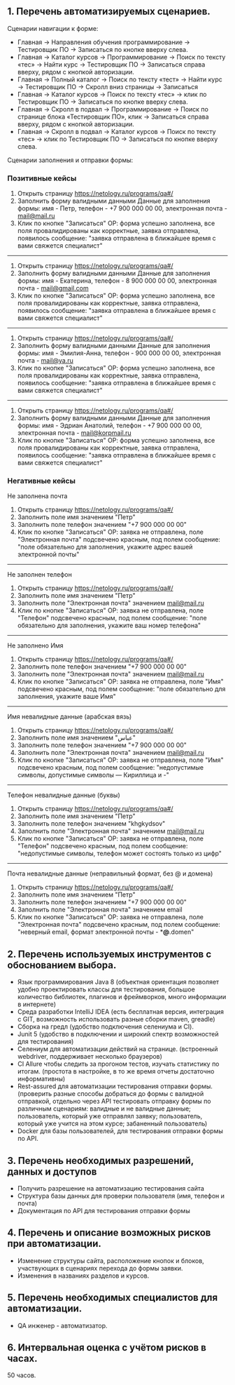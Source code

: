 ## 1.	Перечень автоматизируемых сценариев.

Сценарии навигации к форме:

-	Главная → Направления обучения программирование → Тестировщик ПО → Записаться по кнопке вверху слева.
-	Главная → Каталог курсов → Программирование → Поиск по тексту «тес» → Найти курс → Тестировщик ПО → Записаться справа вверху, рядом с кнопкой авторизации.
-	Главная → Полный каталог → Поиск по тексту «тест» → Найти курс → Тестировщик ПО → Скролл вниз страницы → Записаться
-	Главная → Каталог курсов → Поиск по тексту «тес» → клик по Тестировщик ПО → Записаться по кнопке вверху слева.
-	Главная → Скролл в подвал → Программирование → Поиск по странице блока «Тестировщик ПО», клик → Записаться справа вверху, рядом с кнопкой авторизации.
-	Главная → Скролл в подвал → Каталог курсов → Поиск по тексту «тес» → клик по Тестировщик ПО → Записаться по кнопке вверху слева.

Сценарии заполнения и отправки формы:

### Позитивные кейсы

1. Открыть страницу https://netology.ru/programs/qa#/
2. Заполнить форму валидными данными
   Данные для заполнения формы: имя - Петр, телефон - +7 900 000 00 00, электронная почта - mail@mail.ru
3. Клик по кнопке "Записаться"
   ОР: форма успешно заполнена, все поля провалидированы как корректные, заявка отправлена, появилось сообщение: "заявка отправлена в ближайшее время с вами свяжется специалист"
 ---
1. Открыть страницу https://netology.ru/programs/qa#/
2. Заполнить форму валидными данными
   Данные для заполнения формы: имя - Екатерина, телефон - 8 900 000 00 00, электронная почта - mail@gmail.com
3. Клик по кнопке "Записаться"
   ОР: форма успешно заполнена, все поля провалидированы как корректные, заявка отправлена, появилось сообщение: "заявка отправлена в ближайшее время с вами свяжется специалист"
 ---
1. Открыть страницу https://netology.ru/programs/qa#/
2. Заполнить форму валидными данными
   Данные для заполнения формы: имя - Эмилия-Анна, телефон - 900 000 00 00, электронная почта - mail@ya.ru
3. Клик по кнопке "Записаться"
   ОР: форма успешно заполнена, все поля провалидированы как корректные, заявка отправлена, появилось сообщение: "заявка отправлена в ближайшее время с вами свяжется специалист"
  ---
1. Открыть страницу https://netology.ru/programs/qa#/
2. Заполнить форму валидными данными
   Данные для заполнения формы: имя - Эдриан Анатолий, телефон - +7 900 000 00 00, электронная почта - mail@korpmail.ru
3. Клик по кнопке "Записаться"
   ОР: форма успешно заполнена, все поля провалидированы как корректные, заявка отправлена, появилось сообщение: "заявка отправлена в ближайшее время с вами свяжется специалист"

### Негативные кейсы

Не заполнена почта
1. Открыть страницу https://netology.ru/programs/qa#/
2. Заполнить поле имя значением "Петр"
3. Заполнить поле телефон значением "+7 900 000 00 00"
4. Клик по кнопке "Записаться"
   ОР: заявка не отправлена, поле "Электронная почта" подсвечено красным, под полем сообщение: "поле обязательно для заполнения, укажите адрес вашей электронной почты"
  ---
Не заполнен телефон
1. Открыть страницу https://netology.ru/programs/qa#/
2. Заполнить поле имя значением "Петр"
3. Заполнить поле "Электронная почта" значением mail@mail.ru
4. Клик по кнопке "Записаться"
   ОР: заявка не отправлена, поле "Телефон" подсвечено красным, под полем сообщение: "поле обязательно для заполнения, укажите ваш номер телефона"
  ---
Не заполнено Имя
1. Открыть страницу https://netology.ru/programs/qa#/
2. Заполнить поле телефон значением "+7 900 000 00 00"
3. Заполнить поле "Электронная почта" значением mail@mail.ru
4. Клик по кнопке "Записаться"
   ОР: заявка не отправлена, поле "Имя" подсвечено красным, под полем сообщение: "поле обязательно для заполнения, укажите ваше Имя"
  ---
Имя невалидные данные (арабская вязь)
1. Открыть страницу https://netology.ru/programs/qa#/
2. Заполнить поле имя значением "عباس"
3. Заполнить поле телефон значением "+7 900 000 00 00"
4. Заполнить поле "Электронная почта" значением mail@mail.ru
5. Клик по кнопке "Записаться"
   ОР: заявка не отправлена, поле "Имя" подсвечено красным, под полем сообщение: "недопустимые символы, допустимые символы — Кириллица и -"
  ---
Телефон невалидные данные (буквы)
1. Открыть страницу https://netology.ru/programs/qa#/
2. Заполнить поле имя значением "Петр"
3. Заполнить поле телефон значением "khgkydsov"
4. Заполнить поле "Электронная почта" значением mail@mail.ru
5. Клик по кнопке "Записаться"
   ОР: заявка не отправлена, поле "Телефон" подсвечено красным, под полем сообщение: "недопустимые символы, телефон может состоять только из цифр"
  ---
Почта невалидные данные (неправильный формат, без @ и домена)
1. Открыть страницу https://netology.ru/programs/qa#/
2. Заполнить поле имя значением "Петр"
3. Заполнить поле телефон значением "+7 900 000 00 00"
4. Заполнить поле "Электронная почта" значением email
5. Клик по кнопке "Записаться"
   ОР: заявка не отправлена, поле "Электронная почта" подсвечено красным, под полем сообщение: "неверный email, формат электронной почты - ***@**.domen"


## 2.	Перечень используемых инструментов с обоснованием выбора.

- Язык программирования Java 8 (объектная ориентация позволяет удобно проектировать классы для тестирования, большое количество библиотек, плагинов и фреймворков, много информации в интернете)
- Среда разработки IntelliJ IDEA (есть бесплатная версия, интеграция с GIT, возможность использовать разные сборки maven, greadle)
-	Сборка на гредл (удобство подключения селениума и CI).
- Junit 5 (удобство в подключении и широкий спектр возможностей для тестирования)
-	Селениум для автоматизации действий на странице. (встроенный webdriver, поддерживает несколько браузеров)
-	CI Allure чтобы следить за прогоном тестов, изучать статистику по итогам. (простота в настройке, в то же время отчеты достаточно информативны)
-	Rest-assured для автоматизации тестирования отправки формы. (проверить разные способы добраться до формы с валидной отправкой, отдельно через API тестировать отправку формы по различным сценариям: валидные и не валидные данные; пользователь, который уже отправлял заявку; пользователь, который уже учится на этом курсе; забаненный пользователь)
-	Docker для базы пользователей, для тестирования отправки формы по API.

## 3.	Перечень необходимых разрешений, данных и доступов

- Получить разрешение на автоматизацию тестирования сайта
-	Структура базы данных для проверки пользователя (имя, телефон и почта)
-	Документация по API для тестирования отправки формы

## 4.	Перечень и описание возможных рисков при автоматизации.

-	Изменение структуры сайта, расположение кнопок и блоков, участвующих в сценариях перехода до формы заявки.
-	Изменения в названиях разделов и курсов.

## 5.	Перечень необходимых специалистов для автоматизации.

- QA инженер - автоматизатор.

## 6.	Интервальная оценка с учётом рисков в часах.

50 часов. 